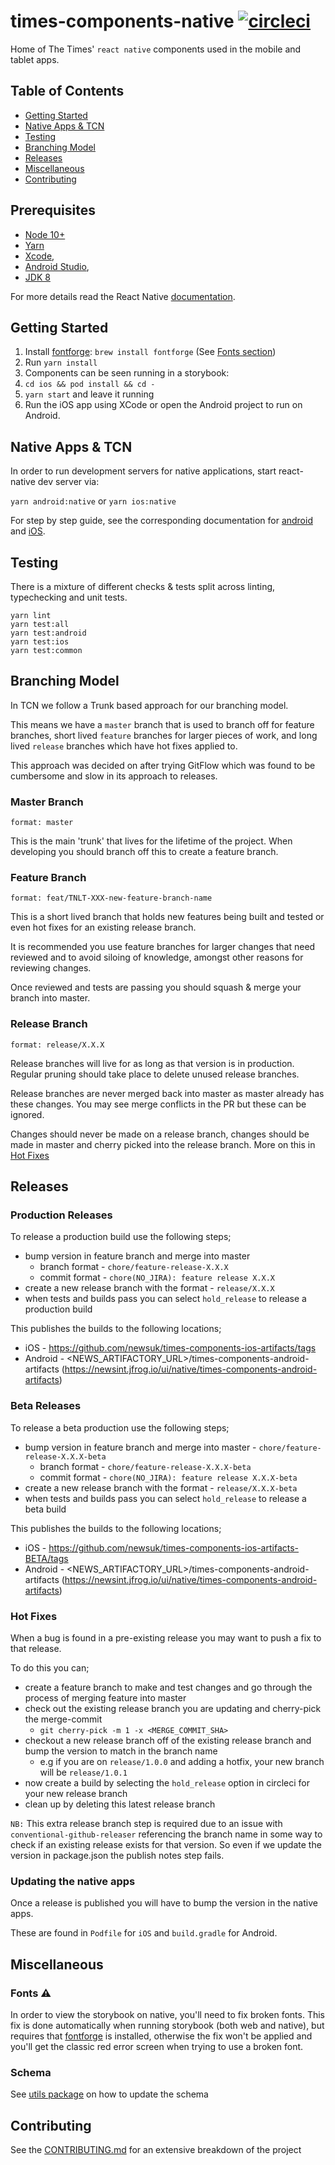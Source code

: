 # times-components-native [![circleci][circleci-image]][circleci-url]

Home of The Times' `react native` components used in the mobile and tablet apps.

## Table of Contents

- [Getting Started](#getting-started)
- [Native Apps & TCN](#native-apps--tcn)
- [Testing](#testing)
- [Branching Model](#branching-model)
- [Releases](#releases)
- [Miscellaneous](#miscellaneous)
- [Contributing](#contributing)

## Prerequisites

- [Node 10+](https://nodejs.org/)
- [Yarn](https://yarnpkg.com/)
- [Xcode](https://developer.apple.com/xcode),
- [Android Studio](https://developer.android.com/studio/index.html),
- [JDK 8](http://www.oracle.com/technetwork/java/javase/downloads/java-archive-javase8-2177648.html)

For more details read the React Native [documentation](https://reactnative.dev/docs/environment-setup).

## Getting Started

1. Install [fontforge](http://fontforge.github.io/en-US/): `brew install fontforge` (See [Fonts section](#fonts))
2. Run `yarn install`
3. Components can be seen running in a storybook:
4. `cd ios && pod install && cd -`
5. `yarn start` and leave it running
6. Run the iOS app using XCode or open the Android project to run on Android.

## Native Apps & TCN

In order to run development servers for native applications, start react-native dev
server via:

`yarn android:native` or `yarn ios:native`

For step by step guide, see the corresponding documentation for [android](./lib/android/README.md) and [iOS](./lib/ios/README.md).

## Testing

There is a mixture of different checks & tests split across linting, typechecking and unit tests.

```
yarn lint
yarn test:all
yarn test:android
yarn test:ios
yarn test:common
```

## Branching Model

In TCN we follow a Trunk based approach for our branching model.

This means we have a `master` branch that is used to branch off for feature branches, short lived `feature` branches for larger pieces of work, and long lived `release` branches which have hot fixes applied to.

This approach was decided on after trying GitFlow which was found to be cumbersome and slow in its approach to releases.

### Master Branch

`format: master`

This is the main 'trunk' that lives for the lifetime of the project.
When developing you should branch off this to create a feature branch.

### Feature Branch

`format: feat/TNLT-XXX-new-feature-branch-name`

This is a short lived branch that holds new features being built and tested or even hot fixes for an existing release branch.

It is recommended you use feature branches for larger changes that need reviewed and to avoid siloing of knowledge, amongst other reasons for reviewing changes.

Once reviewed and tests are passing you should squash & merge your branch into master.

### Release Branch

`format: release/X.X.X`

Release branches will live for as long as that version is in production. Regular pruning should take place to delete unused release branches.

Release branches are never merged back into master as master already has these changes. You may see merge conflicts in the PR but these can be ignored.

Changes should never be made on a release branch, changes should be made in master and cherry picked into the release branch. More on this in [Hot Fixes](#hot-fixes)

## Releases

### Production Releases

To release a production build use the following steps;
- bump version in feature branch and merge into master
  - branch format - `chore/feature-release-X.X.X`
  - commit format - `chore(NO_JIRA): feature release X.X.X`
- create a new release branch with the format - `release/X.X.X`
- when tests and builds pass you can select `hold_release` to release a production build

This publishes the builds to the following locations;

- iOS - https://github.com/newsuk/times-components-ios-artifacts/tags
- Android - <NEWS_ARTIFACTORY_URL>/times-components-android-artifacts
(https://newsint.jfrog.io/ui/native/times-components-android-artifacts)

### Beta Releases

To release a beta production use the following steps;
- bump version in feature branch and merge into master - `chore/feature-release-X.X.X-beta`
  - branch format - `chore/feature-release-X.X.X-beta`
  - commit format - `chore(NO_JIRA): feature release X.X.X-beta`
- create a new release branch with the format - `release/X.X.X-beta`
- when tests and builds pass you can select `hold_release` to release a beta build

This publishes the builds to the following locations;

- iOS - https://github.com/newsuk/times-components-ios-artifacts-BETA/tags
- Android - <NEWS_ARTIFACTORY_URL>/times-components-android-artifacts
(https://newsint.jfrog.io/ui/native/times-components-android-artifacts)
### Hot Fixes

When a bug is found in a pre-existing release you may want to push a fix to that release.

To do this you can;
- create a feature branch to make and test changes and go through the process of merging feature into master
- check out the existing release branch you are updating and cherry-pick the merge-commit
	- `git cherry-pick -m 1 -x <MERGE_COMMIT_SHA>`
- checkout a new release branch off of the existing release branch and bump the version to match in the branch name
	- e.g if you are on `release/1.0.0` and adding a hotfix, your new branch will be `release/1.0.1`
- now create a build by selecting the `hold_release` option in circleci for your new release branch
- clean up by deleting this latest release branch

`NB:` This extra release branch step is required due to an issue with `conventional-github-releaser` referencing the branch name in some way to check if an existing release exists for that version.
So even if we update the version in package.json the publish notes step fails.


### Updating the native apps

Once a release is published you will have to bump the version in the native apps.

These are found in `Podfile` for `iOS` and `build.gradle` for Android.

## Miscellaneous

### Fonts ⚠️

In order to view the storybook on native, you'll need to fix broken fonts. This
fix is done automatically when running storybook (both web and native), but
requires that [fontforge](http://fontforge.github.io/en-US/) is installed,
otherwise the fix won't be applied and you'll get the classic red error screen
when trying to use a broken font.

### Schema

See [utils package](packages/utils/README.md) on how to update the schema

## Contributing

See the [CONTRIBUTING.md](.github/CONTRIBUTING.md) for an extensive breakdown of
the project

[circleci-image]: https://circleci.com/gh/newsuk/times-components-native.svg?style=svg&circle-token=80d0af899358a9d50ea9c157366f319a809d88ae
[circleci-url]: https://circleci.com/gh/newsuk/times-components-native
